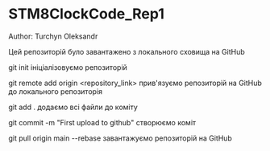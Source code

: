 # STM8ClockCode_Rep1

Author: Turchyn Oleksandr

Цей репозиторій було завантажено з локального сховища на GitHub

git init
ініціалізовуємо репозиторій

git remote add origin <repository_link>
прив'язуємо репозиторій на GitHub до локального репозиторія

git add .
додаємо всі файли до коміту

git commit -m "First upload to github"
створюємо коміт

git pull origin main --rebase
завантажуємо репозиторій на GitHub